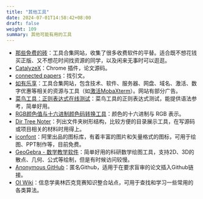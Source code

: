 ```yaml
---
title: "其他工具"
date: 2024-07-01T14:58:42+08:00
draft: false
weight: 109
summary: 其他可能有用的工具
---
```


- [那些免费的砖](https://www.thosefree.com/apps)：工具合集网站，收集了很多收费软件的平替。适合既不想花钱买正版、又不想花时间找资源的同学，以及闲来无事时可以逛逛。
- [CatalyzeX](https://chrome.google.com/webstore/detail/aiml-papers-with-code-eve/aikkeehnlfpamidigaffhfmgbkdeheil?hl=zh-CN)：Chrome 插件，论文源码。
- [connected papers](https://www.connectedpapers.com/)：找引文。
- [如有乐享](https://51.ruyo.net/)：工具合集网站，包含技术、软件、服务器、网盘、域名、激活、数字优惠等相关的资源与工具（如[激活MobaXterm](https://51.ruyo.net/test/MobaXterm-Pro-License.html)）。网站有部分广告。
- [菜鸟工具：正则表达式在线测试](https://c.runoob.com/front-end/854/)：菜鸟工具的正则表达式测试，能提供语法参考，简单好用。
- [RGB颜色值与十六进制颜色码转换工具](https://www.sioe.cn/yingyong/yanse-rgb-16/)：颜色的十六进制与 RGB 表示。
- [Dir Tree Noter](https://dir.yardtea.cc/)：列出文件夹树形结构，比较方便的目录展示工具，在写源码或项目相关的材料时用得上。
- [iconfont](https://www.iconfont.cn/)：阿里出品的图标库，有着丰富的图片和矢量格式的图标，可用于绘图、PPT制作等，目前免费。
- [GeoGebra - 数学教学软件](https://www.geogebra.org/)：简单好用的科研数学绘图工具，支持2D、3D的散点、几何、公式等绘制，但是有时候访问较慢。
- [Anonymous GitHub](https://anonymous.4open.science/)：匿名Github，适用于在要求盲审的论文插入Github链接。
- [OI Wiki](https://oi-wiki.org/)：信息学奥林匹克竞赛知识整合站点，可用于查找和学习一些常用的各类算法。

